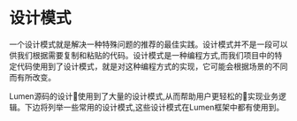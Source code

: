 # 设计模式

一个设计模式就是解决一种特殊问题的推荐的最佳实践。设计模式并不是一段可以供我们根据需要复制和粘贴的代码。设计模式是一种编程方式,而我们项目中的特定代码使用到了设计模式，就是对这种编程方式的实现，它可能会根据场景的不同而有所改变。

Lumen源码的设计使用到了大量的设计模式,从而帮助用户更轻松的实现业务逻辑。下边将列举一些常用的设计模式,这些设计模式在Lumen框架中都有使用到。
